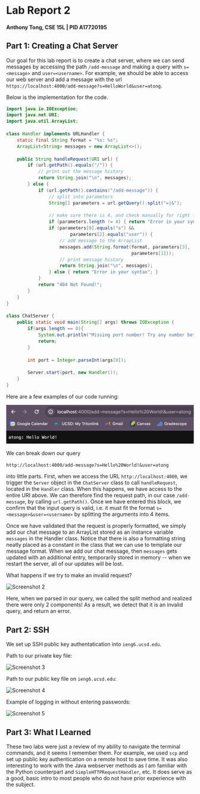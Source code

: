 # Lab Report 2
#### Anthony Tong, CSE 15L | PID A17720195

## Part 1: Creating a Chat Server

Our goal for this lab report is to create a chat server, where we can send messages by accessing the path `/add-message` and making a query with `s=<message>` and `user=<username>`. For example, we should be able to access our web server and add a message with the url `https://localhost:4000/add-message?s=HelloWorld&user=atong`.

Below is the implementation for the code.

```java
import java.io.IOException;
import java.net.URI;
import java.util.ArrayList;

class Handler implements URLHandler {
    static final String format = "%s: %s";
    ArrayList<String> messages = new ArrayList<>();

    public String handleRequest(URI url) {
        if (url.getPath().equals("/")) {
            // print out the message history
            return String.join("\n", messages);
        } else {
            if (url.getPath().contains("/add-message")) {
                // split into parameters
                String[] parameters = url.getQuery().split("=|&");

                // make sure there is 4, and check manually for right format
                if (parameters.length != 4) { return "Error in your syntax"; }
                if (parameters[0].equals("s") && 
                        parameters[2].equals("user")) {
                    // add message to the ArrayList
                    messages.add(String.format(format, parameters[3], 
                                               parameters[1]));
                    // print message history
                    return String.join("\n", messages);
                } else { return "Error in your syntax"; }
            }
            return "404 Not Found!";
        }
    }
}

class ChatServer {
    public static void main(String[] args) throws IOException {
        if(args.length == 0){
            System.out.println("Missing port number! Try any number between 1024 to 49151");
            return;
        }

        int port = Integer.parseInt(args[0]);

        Server.start(port, new Handler());
    }
}
```

Here are a few examples of our code running:

![Screenshot 1](./images/lab2_ss1.png)

We can break down our query

```http://localhost:4000/add-message?s=Hello%20World!&user=atong```

into little parts. First, when we access the URL `http://localhost:4000`, we trigger the `Server` object in the `ChatServer` class to call `handleRequest`, located in the `Handler` class. When this happens, we have access to the entire URI above. We can therefore find the request path, in our case `/add-message`, by calling `url.getPath()`. Once we have entered this block, we confirm that the input query is valid, i.e. it must fit the format `s=<message>&user=<username>` by splitting the arguments into 4 items. 

Once we have validated that the request is properly formatted, we simply add our chat message to an ArrayList stored as an instance variable `messages` in the Handler class. Notice that there is also a formatting string neatly placed as a constant in the class that we can use to template our message format. When we add our chat message, then `messages` gets updated with an additional entry, temporarily stored in memory -- when we restart the server, all of our updates will be lost. 

What happens if we try to make an invalid request?

![Screenshot 2](./images/lab2_ss2.png)

Here, when we parsed in our query, we called the split method and realized there were only 2 components! As a result, we detect that it is an invalid query, and return an error.

## Part 2: SSH

We set up SSH public key authentatication into `ieng6.ucsd.edu`.

Path to our private key file:

![Screenshot 3](./images/lab2_ss3.png)

Path to our public key file on `ieng6.ucsd.edu`:

![Screenshot 4](./images/lab2_ss4.png)

Example of logging in without entering passwords:

![Screenshot 5](./images/lab2_ss5.png)

## Part 3: What I Learned

These two labs were just a review of my ability to navigate the terminal commands, and it seems I remember them. For example, we used `scp` and set up public key authentication on a remote host to save time. It was also interesting to work with the Java webserver methods as I am familiar with the Python counterpart and `SimpleHTTPRequestHandler`, etc. It does serve as a good, basic intro to most people who do not have prior experience with the subject.